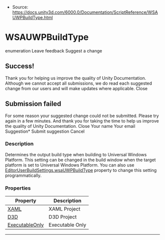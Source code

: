 * Source: https://docs.unity3d.com/6000.0/Documentation/ScriptReference/WSAUWPBuildType.html

# WSAUWPBuildType
enumeration
Leave feedback
Suggest a change
## Success!
Thank you for helping us improve the quality of Unity Documentation. Although we cannot accept all submissions, we do read each suggested change from our users and will make updates where applicable.
Close
## Submission failed
For some reason your suggested change could not be submitted. Please <a>try again</a> in a few minutes. And thank you for taking the time to help us improve the quality of Unity Documentation.
Close
Your name Your email Suggestion* Submit suggestion
Cancel
### Description
Determines the output build type when building to Universal Windows Platform.
This setting can be changed in the build window when the target platform is set to Universal Windows Platform. You can also use [EditorUserBuildSettings.wsaUWPBuildType](https://docs.unity3d.com/6000.0/Documentation/ScriptReference/EditorUserBuildSettings-wsaUWPBuildType.html) property to change this setting programmatically.
### Properties
Property | Description  
---|---  
[XAML](https://docs.unity3d.com/6000.0/Documentation/ScriptReference/WSAUWPBuildType.XAML.html) | XAML Project  
[D3D](https://docs.unity3d.com/6000.0/Documentation/ScriptReference/WSAUWPBuildType.D3D.html) | D3D Project  
[ExecutableOnly](https://docs.unity3d.com/6000.0/Documentation/ScriptReference/WSAUWPBuildType.ExecutableOnly.html) | Executable Only  
* * *
